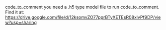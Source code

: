code_to_comment
you need a .h5 type model file to run code_to_comment. Find it at: https://drive.google.com/file/d/12ksomvZO77pprBTyXETEsR08xlvPf9DP/view?usp=sharing

